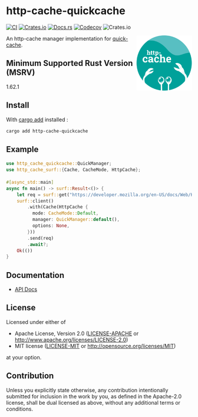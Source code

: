 # http-cache-quickcache

[![CI](https://img.shields.io/github/workflow/status/06chaynes/http-cache/Rust?label=CI&style=for-the-badge)](https://github.com/06chaynes/http-cache/actions/workflows/rust.yml)
[![Crates.io](https://img.shields.io/crates/v/http-cache-quickcache?style=for-the-badge)](https://crates.io/crates/http-cache-quickcache)
[![Docs.rs](https://img.shields.io/docsrs/http-cache-quickcache?style=for-the-badge)](https://docs.rs/http-cache-quickcache)
[![Codecov](https://img.shields.io/codecov/c/github/06chaynes/http-cache?style=for-the-badge)](https://app.codecov.io/gh/06chaynes/http-cache)
![Crates.io](https://img.shields.io/crates/l/http-cache-quickcache?style=for-the-badge)


<img align="right" src="https://raw.githubusercontent.com/06chaynes/http-cache/latest/.assets/images/http-cache_logo_bluegreen.svg" height="150px" alt="the http-cache logo">

An http-cache manager implementation for [quick-cache](https://github.com/arthurprs/quick-cache).

## Minimum Supported Rust Version (MSRV)

1.62.1

## Install

With [cargo add](https://github.com/killercup/cargo-edit#Installation) installed :

```sh
cargo add http-cache-quickcache
```

## Example

```rust
use http_cache_quickcache::QuickManager;
use http_cache_surf::{Cache, CacheMode, HttpCache};

#[async_std::main]
async fn main() -> surf::Result<()> {
    let req = surf::get("https://developer.mozilla.org/en-US/docs/Web/HTTP/Caching");
    surf::client()
        .with(Cache(HttpCache {
          mode: CacheMode::Default,
          manager: QuickManager::default(),
          options: None,
        }))
        .send(req)
        .await?;
    Ok(())
}
```

## Documentation

- [API Docs](https://docs.rs/http-cache-quickcache)

## License

Licensed under either of

- Apache License, Version 2.0
  ([LICENSE-APACHE](https://github.com/06chaynes/http-cache/blob/latest/LICENSE-APACHE) or <http://www.apache.org/licenses/LICENSE-2.0>)
- MIT license
  ([LICENSE-MIT](https://github.com/06chaynes/http-cache/blob/latest/LICENSE-MIT) or <http://opensource.org/licenses/MIT>)

at your option.

## Contribution

Unless you explicitly state otherwise, any contribution intentionally submitted
for inclusion in the work by you, as defined in the Apache-2.0 license, shall be
dual licensed as above, without any additional terms or conditions.

